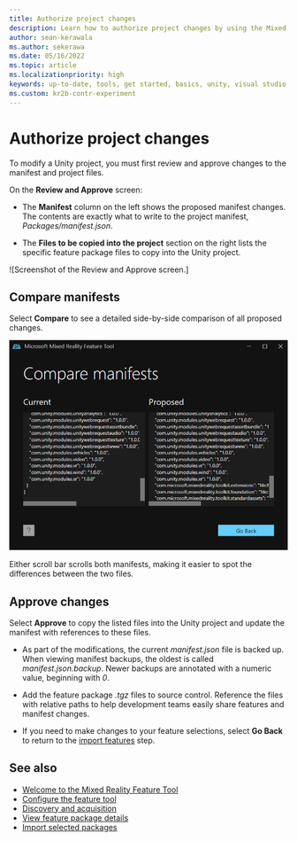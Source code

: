 ```yaml
---
title: Authorize project changes
description: Learn how to authorize project changes by using the Mixed Reality Feature Tool for HoloLens and VR development.
author: sean-kerawala
ms.author: sekerawa
ms.date: 05/16/2022
ms.topic: article
ms.localizationpriority: high
keywords: up-to-date, tools, get started, basics, unity, visual studio, toolkit, mixed reality headset, windows mixed reality headset, virtual reality headset, installation, Windows, HoloLens, emulator, unreal, openxr
ms.custom: kr2b-contr-experiment
---
```


# Authorize project changes

To modify a Unity project, you must first review and approve changes to the manifest and project files.

On the **Review and Approve** screen:

- The **Manifest** column on the left shows the proposed manifest changes. The contents are exactly what to write to the project manifest, *Packages/manifest.json*.

- The **Files to be copied into the project** section on the right lists the specific feature package files to copy into the Unity project.

![Screenshot of the Review and Approve screen.]

## Compare manifests

Select **Compare** to see a detailed side-by-side comparison of all proposed changes.

![Screenshot of the Compare manifests screen.](images/FeatureToolCompareManifest.png)

Either scroll bar scrolls both manifests, making it easier to spot the differences between the two files.

## Approve changes

Select **Approve** to copy the listed files into the Unity project and update the manifest with references to these files.

- As part of the modifications, the current *manifest.json* file is backed up. When viewing manifest backups, the oldest is called *manifest.json.backup*. Newer backups are annotated with a numeric value, beginning with *0*.

- Add the feature package *.tgz* files to source control. Reference the files with relative paths to help development teams easily share features and manifest changes.

- If you need to make changes to your feature selections, select **Go Back** to return to the [import features](importing-features.md) step.

## See also

- [Welcome to the Mixed Reality Feature Tool](welcome-to-mr-feature-tool.md)
- [Configure the feature tool](configuring-feature-tool.md)
- [Discovery and acquisition](discovering-features.md)
- [View feature package details](viewing-package-details.md)
- [Import selected packages](importing-features.md)
